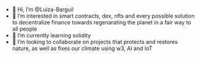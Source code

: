 - 👋 Hi, I’m @Luiza-Barguil
- 👀 I’m interested in smart contracts, dex, nfts and every possible solution to decentralize finance towards regenarating the planet in a fair way to all people
- 🌱 I’m currently learning solidity
- 💞️ I’m looking to collaborate on projects that protects and restores nature, as well as fixes our climate using w3, AI and IoT 


<!---
Luiza-Barguil/Luiza-Barguil is a ✨ special ✨ repository because its `README.md` (this file) appears on your GitHub profile.
You can click the Preview link to take a look at your changes.
--->

